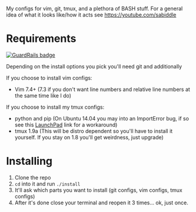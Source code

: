My configs for vim, git, tmux, and a plethora of BASH stuff. For a general idea of what it looks like/how it acts see https://youtube.com/sabiddle

# Requirements

[![GuardRails badge](https://badges.production.guardrails.io/shtakai/dotfiles-2.svg)](https://www.guardrails.io)

Depending on the install options you pick you'll need git and additionally

If you choose to install vim configs:
* Vim 7.4+ (7.3 if you don't want line numbers and relative line numbers at the same time like I do)

If you choose to install my tmux configs:
* python and pip (On Ubuntu 14.04 you may into an ImportError bug, if so see this [LaunchPad](https://bugs.launchpad.net/ubuntu/+source/python-pip/+bug/1306991#yui_3_10_3_1_1427949292045_394) link for a workaround)
* tmux 1.9a (This will be distro dependent so you'll have to install it yourself. If you stay on 1.8 you'll get weirdness, just upgrade)

# Installing

1. Clone the repo
2. `cd` into it and run `./install`
3. It'll ask which parts you want to install (git configs, vim configs, tmux configs)
4. After it's done close your terminal and reopen it 3 times... ok, just once.
